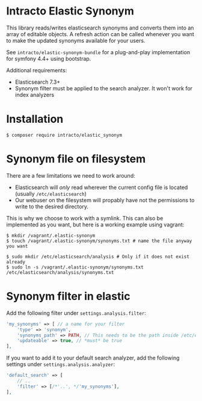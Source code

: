 Intracto Elastic Synonym
============

This library reads/writes elasticsearch synonyms and converts them into an array of editable objects.
A refresh action can be called whenever you want to make the updated synonyms available for your users.

See `intracto/elastic-synonym-bundle` for a plug-and-play implementation for symfony 4.4+ using bootstrap.


Additional requirements:
* Elasticsearch 7.3+
* Synonym filter must be applied to the search analyzer. It won't work for index analyzers

Installation
============

```console
$ composer require intracto/elastic_synonym
```

Synonym file on filesystem
==========================
There are a few limitations we need to work around:
* Elasticsearch will *only* read wherever the current config file is located (usually `/etc/elasticsearch`)
* Our webuser on the filesystem will propably have not the permissions to write to the desired directory.

This is why we choose to work with a symlink.
This can also be implemented as you want, but here is a working example using vagrant:
```console
$ mkdir /vagrant/.elastic-synonym
$ touch /vagrant/.elastic-synonym/synonyms.txt # name the file anyway you want

$ sudo mkdir /etc/elasticsearch/analysis # Only if it does not exist already
$ sudo ln -s /vagrant/.elastic-synonym/synonyms.txt /etc/elasticsearch/analysis/synonyms.txt
```


Synonym filter in elastic
=========================
Add the following filter under `settings.analysis.filter`:
```php
'my_synonyms' => [ // a name for your filter
    'type' => 'synonym',
    'synonyms_path' => PATH, // This needs to be the path inside /etc/elastic. f.e. 'analysis/synonyms.txt
    'updateable' => true, // *must* be true
],
```

If you want to add it to your default search analyzer, add the following settings under `settings.analysis.analyzer`:
```php
'default_search' => [
    // ..
    'filter' => [/*'..', */'my_synonyms'],
],
```